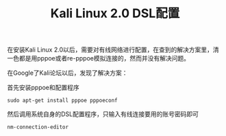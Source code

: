 ﻿---
layout: default
title: Kali Linux 2.0 DSL配置
category: Kali Linux
comments: true
---


在安装Kali Linux 2.0以后，需要对有线网络进行配置，在查到的解决方案里，清一色都是用pppoe或者re-pppoe模拟连接的，然而并没有解决问题。


在Google了Kali论坛以后，发现了解决方案：


首先安装pppoe和配置程序


`sudo apt-get install pppoe pppoeconf`


然后调用系统自身的DSL配置程序，只输入有线连接要用的账号密码即可


`nm-connection-editor`
